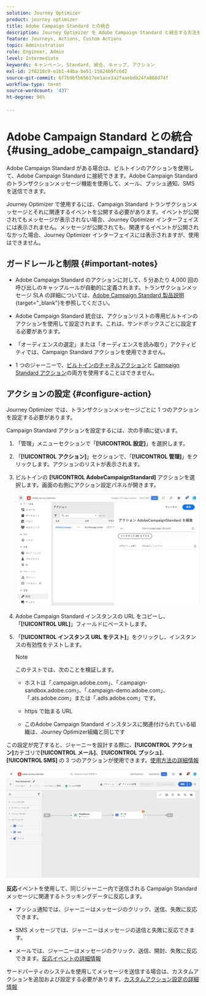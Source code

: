 ```yaml
---
solution: Journey Optimizer
product: journey optimizer
title: Adobe Campaign Standard との統合
description: Journey Optimizer を Adobe Campaign Standard と統合する方法を学ぶ
feature: Journeys, Actions, Custom Actions
topic: Administration
role: Engineer, Admin
level: Intermediate
keywords: キャンペーン, Standard, 統合, キャップ, アクション
exl-id: 2f0218c9-e1b1-44ba-be51-15824b9fc6d2
source-git-commit: 6f7b9bfb65617ee1ace3a2faaebdb24fa068d74f
workflow-type: tm+mt
source-wordcount: '437'
ht-degree: 96%

---
```


# Adobe Campaign Standard との統合 {#using_adobe_campaign_standard}

Adobe Campaign Standard がある場合は、ビルトインのアクションを使用して、Adobe Campaign Standard に接続できます。Adobe Campaign Standard のトランザクションメッセージ機能を使用して、メール、プッシュ通知、SMS を送信できます。

Journey Optimizer で使用するには、Campaign Standard トランザクションメッセージとそれに関連するイベントを公開する必要があります。イベントが公開されてもメッセージが表示されない場合、Journey Optimizer インターフェイスには表示されません。メッセージが公開されても、関連するイベントが公開されなかった場合、Journey Optimizer インターフェイスには表示されますが、使用はできません。

## ガードレールと制限 {#important-notes}

* Adobe Campaign Standard のアクションに対して、5 分あたり 4,000 回の呼び出しのキャップルールが自動的に定義されます。トランザクションメッセージ SLA の詳細については、[Adobe Campaign Standard 製品説明](https://helpx.adobe.com/jp/legal/product-descriptions/campaign-standard.html){target="_blank"}を参照してください。

* Adobe Campaign Standard 統合は、アクションリストの専用ビルトインのアクションを使用して設定されます。これは、サンドボックスごとに設定する必要があります。

* 「オーディエンスの選定」または「オーディエンスを読み取り」アクティビティでは、Campaign Standard アクションを使用できません。

* 1 つのジャーニーで、[ビルトインのチャネルアクション](../building-journeys/journeys-message.md)と [Campaign Standard アクション](../building-journeys/using-adobe-campaign-standard.md)の両方を使用することはできません。

## アクションの設定 {#configure-action}

Journey Optimizer では、トランザクションメッセージごとに 1 つのアクションを設定する必要があります。

Campaign Standard アクションを設定するには、次の手順に従います。

1. 「管理」メニューセクションで「**[!UICONTROL 設定]**」を選択します。

1. 「**[!UICONTROL アクション]**」セクションで、「**[!UICONTROL 管理]**」をクリックします。アクションのリストが表示されます。

1. ビルトインの **[!UICONTROL AdobeCampaignStandard]** アクションを選択します。画面の右側にアクション設定パネルが開きます。

   ![](assets/actioncampaign.png)

1. Adobe Campaign Standard インスタンスの URL をコピーし、「**[!UICONTROL URL]**」フィールドにペーストします。

1. 「**[!UICONTROL インスタンス URL をテスト]**」をクリックし、インスタンスの有効性をテストします。

   >[!NOTE]
   >
   >このテストでは、次のことを検証します。
   >
   >* ホストは「.campaign.adobe.com」、「.campaign-sandbox.adobe.com」、「.campaign-demo.adobe.com」、「.ats.adobe.com」または「.adls.adobe.com」です。
   >
   >* https で始まる URL
   >
   >* このAdobe Campaign Standard インスタンスに関連付けられている組織は、Journey Optimizer組織と同じです

この設定が完了すると、ジャーニーを設計する際に、**[!UICONTROL アクション]**&#x200B;カテゴリで&#x200B;**[!UICONTROL メール]**、**[!UICONTROL プッシュ]**、**[!UICONTROL SMS]** の 3 つのアクションが使用できます。[使用方法の詳細情報](../building-journeys/using-adobe-campaign-standard.md)

![](assets/journey58.png)

**反応**&#x200B;イベントを使用して、同じジャーニー内で送信される Campaign Standard メッセージに関連するトラッキングデータに反応します。

* プッシュ通知では、ジャーニーはメッセージのクリック、送信、失敗に反応できます。

* SMS メッセージでは、ジャーニーはメッセージの送信と失敗に反応できます。

* メールでは、ジャーニーはメッセージのクリック、送信、開封、失敗に反応できます。[反応イベントの詳細情報](../building-journeys/reaction-events.md)

サードパーティのシステムを使用してメッセージを送信する場合は、カスタムアクションを追加および設定する必要があります。[カスタムアクション設定の詳細情報](../action/about-custom-action-configuration.md)